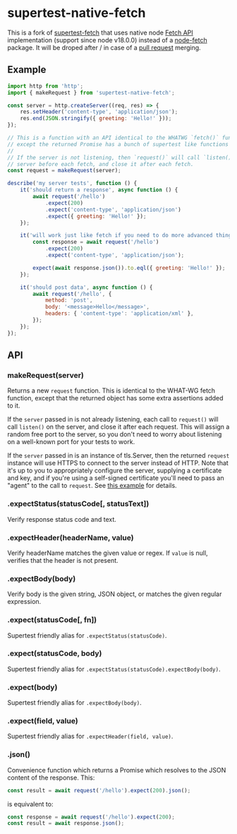 # supertest-native-fetch

This is a fork of [supertest-fetch](https://github.com/jwalton/node-supertest-fetch) that uses native node [Fetch API](https://developer.mozilla.org/en-US/docs/Web/API/Fetch_API) implementation (support since node v18.0.0) instead of a [node-fetch](https://github.com/bitinn/node-fetch) package. It will be droped after / in case of a [pull request](https://github.com/jwalton/node-supertest-fetch/pull/173) merging.

## Example

```js
import http from 'http';
import { makeRequest } from 'supertest-native-fetch';

const server = http.createServer((req, res) => {
    res.setHeader('content-type', 'application/json');
    res.end(JSON.stringify({ greeting: 'Hello!' }));
});

// This is a function with an API identical to the WHATWG `fetch()` function,
// except the returned Promise has a bunch of supertest like functions on it.
//
// If the server is not listening, then `request()` will call `listen()` on the
// server before each fetch, and close it after each fetch.
const request = makeRequest(server);

describe('my server tests', function () {
    it('should return a response', async function () {
        await request('/hello')
            .expect(200)
            .expect('content-type', 'application/json')
            .expect({ greeting: 'Hello!' });
    });

    it('will work just like fetch if you need to do more advanced things', async function () {
        const response = await request('/hello')
            .expect(200)
            .expect('content-type', 'application/json');

        expect(await response.json()).to.eql({ greeting: 'Hello!' });
    });

    it('should post data', async function () {
        await request('/hello', {
            method: 'post',
            body: '<message>Hello</message>',
            headers: { 'content-type': 'application/xml' },
        });
    });
});
```

## API

### makeRequest(server)

Returns a new `request` function. This is identical to the WHAT-WG fetch function, except that the returned object has some extra assertions added to it.

If the `server` passed in is not already listening, each call to `request()` will call `listen()` on the server, and close it after each request. This will assign a random free port to the server, so you don't need to worry about listening on a well-known port for your tests to work.

If the `server` passed in is an instance of tls.Server, then the returned `request` instance will use HTTPS to connect to the server instead of HTTP. Note that it's up to you to appropriately configure the server, supplying a certificate and key, and if you're using a self-signed certificate you'll need to pass an "agent" to the call to `request`. See [this example](https://github.com/jwalton/node-supertest-fetch/blob/master/test/httpsTest.ts) for details.

### .expectStatus(statusCode[, statusText])

Verify response status code and text.

### .expectHeader(headerName, value)

Verify headerName matches the given value or regex. If `value` is null,
verifies that the header is not present.

### .expectBody(body)

Verify body is the given string, JSON object, or matches the given regular expression.

### .expect(statusCode[, fn])

Supertest friendly alias for `.expectStatus(statusCode)`.

### .expect(statusCode, body)

Supertest friendly alias for `.expectStatus(statusCode).expectBody(body)`.

### .expect(body)

Supertest friendly alias for `.expectBody(body)`.

### .expect(field, value)

Supertest friendly alias for `.expectHeader(field, value)`.

### .json()

Convenience function which returns a Promise which resolves to the JSON content
of the response. This:

```js
const result = await request('/hello').expect(200).json();
```

is equivalent to:

```js
const response = await request('/hello').expect(200);
const result = await response.json();
```
